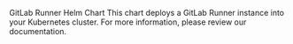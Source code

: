 GitLab Runner Helm Chart
This chart deploys a GitLab Runner instance into your Kubernetes cluster. For more information, please review our documentation.

